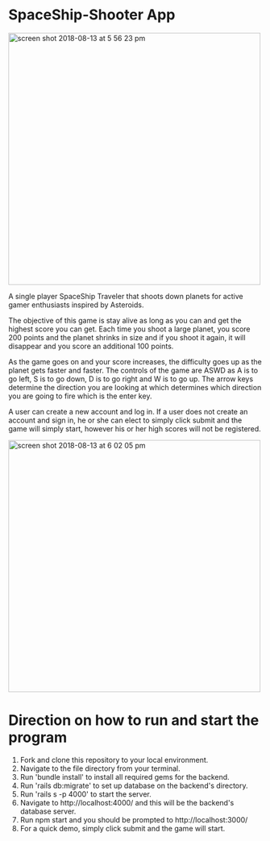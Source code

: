 # SpaceShip-Shooter App

<img width="500" alt="screen shot 2018-08-13 at 5 56 23 pm" src="https://user-images.githubusercontent.com/34640293/44060354-6e414c1c-9f22-11e8-920e-be936ccb9599.png">

A single player SpaceShip Traveler that shoots down planets for active gamer enthusiasts inspired by Asteroids.

The objective of this game is stay alive as long as you can and get the highest score you can get. Each time you shoot a large planet, you score 200 points and the planet shrinks in size and if you shoot it again, it will disappear and you score an additional 100 points.

As the game goes on and your score increases, the difficulty goes up as the planet gets faster and faster.
The controls of the game are ASWD as A is to go left, S is to go down, D is to go right and W is to go up. The arrow keys determine the direction you are looking at which determines which direction you are going to fire which is the enter key.

A user can create a new account and log in. If a user does not create an account and sign in, he or she can elect to simply click submit and the game will simply start, however his or her high scores will not be registered.

<img width="500" alt="screen shot 2018-08-13 at 6 02 05 pm" src="https://user-images.githubusercontent.com/34640293/44060577-19a2845e-9f23-11e8-861a-d3fc887fb7f4.png">

# Direction on how to run and start the program

1. Fork and clone this repository to your local environment.
2. Navigate to the file directory from your terminal.
3. Run 'bundle install' to install all required gems for the backend.
4. Run 'rails db:migrate' to set up database on the backend's directory.
5. Run 'rails s -p 4000' to start the server.
6. Navigate to http://localhost:4000/ and this will be the backend's database server.
7. Run npm start and you should be prompted to http://localhost:3000/
8. For a quick demo, simply click submit and the game will start.
